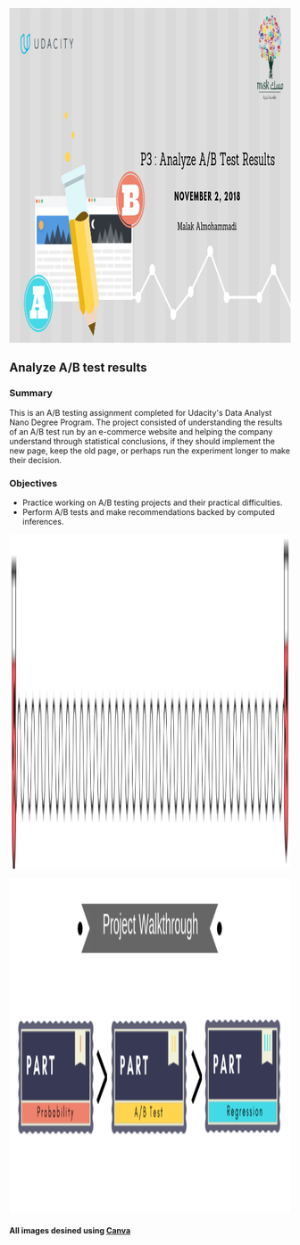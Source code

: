<p align="center">
  <img src="Source/header.png" width="1000" height="600" />
</p>

## Analyze A/B test results

### Summary
This is an A/B testing assignment completed for Udacity's Data Analyst Nano Degree Program. The project consisted of understanding the results of an A/B test run by an e-commerce website and helping the company understand through statistical conclusions, if they should implement the new page, keep the old page, or perhaps run the experiment longer to make their decision.

### Objectives
* Practice working on A/B testing projects and their practical difficulties.
* Perform A/B tests and make recommendations backed by computed inferences.


<p align="center">
  <img src="Source/bar.png" width="1000" height="600" />
</p>

<p align="center">
  <img src="Source/project.png" width="1000" height="600" />
</p>

#### All images desined using [Canva](http://https://www.canva.com) 
